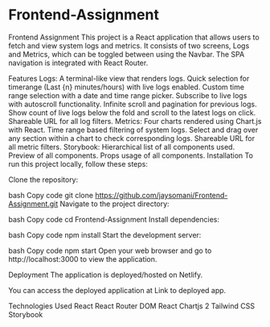 # Frontend-Assignment

Frontend Assignment
This project is a React application that allows users to fetch and view system logs and metrics. It consists of two screens, Logs and Metrics, which can be toggled between using the Navbar. The SPA navigation is integrated with React Router.

Features
Logs:
A terminal-like view that renders logs.
Quick selection for timerange (Last {n} minutes/hours) with live logs enabled.
Custom time range selection with a date and time range picker.
Subscribe to live logs with autoscroll functionality.
Infinite scroll and pagination for previous logs.
Show count of live logs below the fold and scroll to the latest logs on click.
Shareable URL for all log filters.
Metrics:
Four charts rendered using Chart.js with React.
Time range based filtering of system logs.
Select and drag over any section within a chart to check corresponding logs.
Shareable URL for all metric filters.
Storybook:
Hierarchical list of all components used.
Preview of all components.
Props usage of all components.
Installation
To run this project locally, follow these steps:

Clone the repository:

bash
Copy code
git clone https://github.com/jaysomani/Frontend-Assignment.git
Navigate to the project directory:

bash
Copy code
cd Frontend-Assignment
Install dependencies:

bash
Copy code
npm install
Start the development server:

bash
Copy code
npm start
Open your web browser and go to http://localhost:3000 to view the application.

Deployment
The application is deployed/hosted on Netlify.

You can access the deployed application at Link to deployed app.

Technologies Used
React
React Router DOM
React Chartjs 2
Tailwind CSS
Storybook

